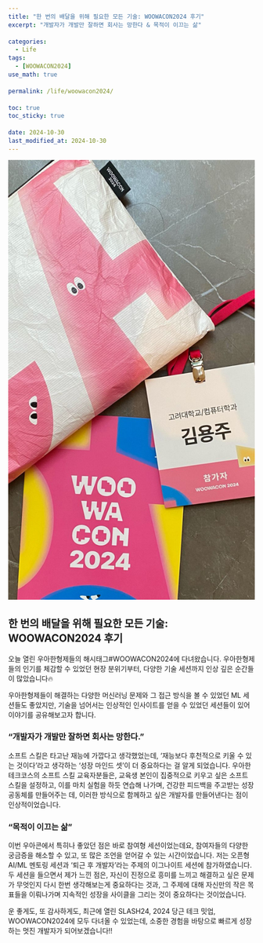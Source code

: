 ```yaml
---
title: "한 번의 배달을 위해 필요한 모든 기술: WOOWACON2024 후기"
excerpt: "개발자가 개발만 잘하면 회사는 망한다 & 목적이 이끄는 삶"

categories:
  - Life
tags:
  - [WOOWACON2024]
use_math: true

permalink: /life/woowacon2024/

toc: true
toc_sticky: true

date: 2024-10-30
last_modified_at: 2024-10-30
---
```

![image](/assets/images/posts_img/woowacon2024/woowacon2024.jpeg)

## 한 번의 배달을 위해 필요한 모든 기술: WOOWACON2024 후기

오늘 열린 우아한형제들의 해시태그#WOOWACON2024에 다녀왔습니다. 우아한형제들의 인기를 체감할 수 있었던 현장 분위기부터, 다양한 기술 세션까지 인상 깊은 순간들이 많았습니다🔥

우아한형제들이 해결하는 다양한 머신러닝 문제와 그 접근 방식을 볼 수 있었던 ML 세션들도 좋았지만, 기술을 넘어서는 인상적인 인사이트를 얻을 수 있었던 세션들이 있어 이야기를 공유해보고자 합니다.

### “개발자가 개발만 잘하면 회사는 망한다.”
소프트 스킬은 타고난 재능에 가깝다고 생각했었는데, ‘재능보다 후천적으로 키울 수 있는 것이다’라고 생각하는 ‘성장 마인드 셋’이 더 중요하다는 걸 알게 되었습니다. 
우아한 테크코스의 소프트 스킬 교육자분들은, 교육생 본인이 집중적으로 키우고 싶은 소프트 스킬을 설정하고, 이를 마치 실험을 하듯 연습해 나가며, 건강한 피드백을 주고받는 성장 공동체를 만들어주는 데, 이러한 방식으로 함께하고 싶은 개발자를 만들어낸다는 점이 인상적이었습니다.

### “목적이 이끄는 삶”
이번 우아콘에서 특히나 좋았던 점은 바로 참여형 세션이었는데요, 참여자들의 다양한 궁금증을 해소할 수 있고, 또 많은 조언을 얻어갈 수 있는 시간이었습니다.
저는 오픈형 AI/ML 멘토링 세션과 ‘퇴근 후 개발자’라는 주제의 이그나이트 세션에 참가하였습니다.
두 세션을 들으면서 제가 느낀 점은, 자신이 진정으로 흥미를 느끼고 해결하고 싶은 문제가 무엇인지 다시 한번 생각해보는게 중요하다는 것과, 그 주제에 대해 자신만의 작은 목표들을 이뤄나가며 지속적인 성장을 사이클을 그리는 것이 중요하다는 것이었습니다.

운 좋게도, 또 감사하게도, 최근에 열린 SLASH24, 2024 당근 테크 밋업, WOOWACON2024에 모두 다녀올 수 있었는데, 소중한 경험을 바탕으로 빠르게 성장하는 멋진 개발자가 되어보겠습니다!!